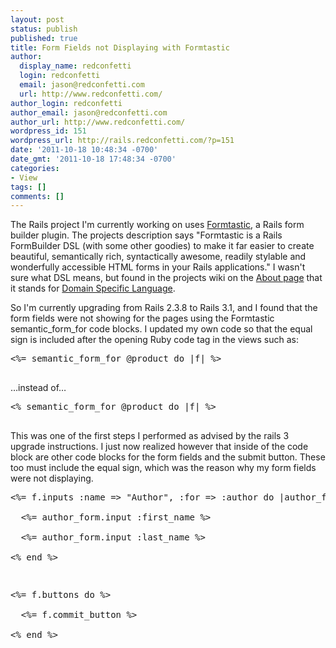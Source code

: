 ```yaml
---
layout: post
status: publish
published: true
title: Form Fields not Displaying with Formtastic
author:
  display_name: redconfetti
  login: redconfetti
  email: jason@redconfetti.com
  url: http://www.redconfetti.com/
author_login: redconfetti
author_email: jason@redconfetti.com
author_url: http://www.redconfetti.com/
wordpress_id: 151
wordpress_url: http://rails.redconfetti.com/?p=151
date: '2011-10-18 10:48:34 -0700'
date_gmt: '2011-10-18 17:48:34 -0700'
categories:
- View
tags: []
comments: []
---
```

<p>The Rails project I'm currently working on uses <a href="https://github.com/justinfrench/formtastic" target="_blank">Formtastic</a>, a Rails form builder plugin. The projects description says "Formtastic is a Rails FormBuilder DSL (with some other goodies) to make it far easier to create beautiful, semantically rich, syntactically awesome, readily stylable and wonderfully accessible HTML forms in your Rails applications." I wasn't sure what DSL means, but found in the projects wiki on the <a href="https://github.com/justinfrench/formtastic/wiki/1-About" target="_blank">About page</a> that it stands for <a href="http://en.wikipedia.org/wiki/Domain_specific_language" target="_blank">Domain Specific Language</a>.</p>
<p>So I'm currently upgrading from Rails 2.3.8 to Rails 3.1, and I found that the form fields were not showing for the pages using the Formtastic semantic_form_for code blocks. I updated my own code so that the equal sign is included after the opening Ruby code tag in the views such as:</p>
<pre class="brush:rails">
<%= semantic_form_for @product do |f| %><br />
</pre></p>
<p>&#8230;instead of&#8230;</p></p>
<pre class="brush:rails">
<% semantic_form_for @product do |f| %><br />
</pre></p>
<p>This was one of the first steps I performed as advised by the rails 3 upgrade instructions. I just now realized however that inside of the code block are other code blocks for the form fields and the submit button. These too must include the equal sign, which was the reason why my form fields were not displaying.</p></p>
<pre class="brush:rails">
<%= f.inputs :name => "Author", :for => :author do |author_form| %><br />
  <%= author_form.input :first_name %><br />
  <%= author_form.input :last_name %><br />
<% end %></p>
<p><%= f.buttons do %><br />
  <%= f.commit_button %><br />
<% end %><br />
</pre></p>
